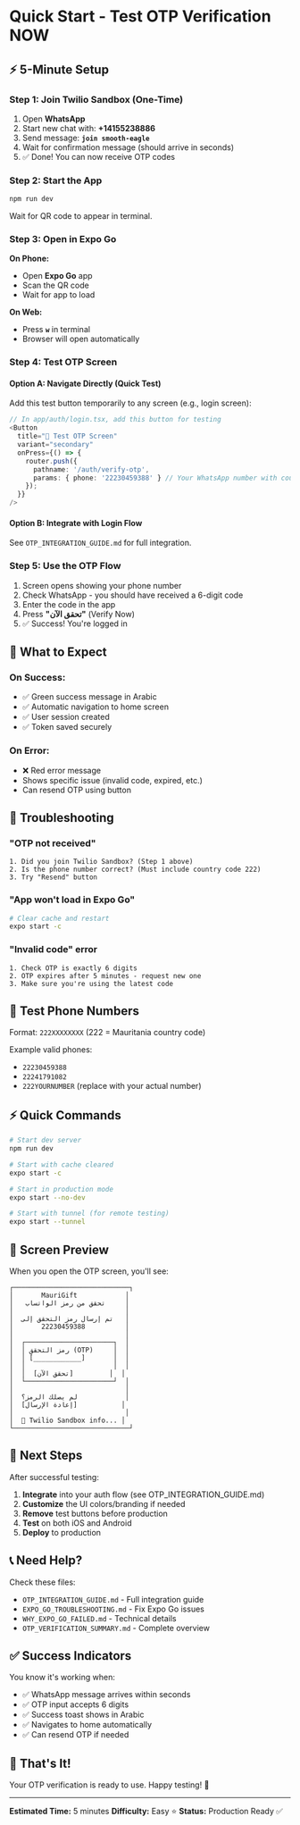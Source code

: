 # Quick Start - Test OTP Verification NOW

## ⚡ 5-Minute Setup

### Step 1: Join Twilio Sandbox (One-Time)
1. Open **WhatsApp**
2. Start new chat with: **+14155238886**
3. Send message: **`join smooth-eagle`**
4. Wait for confirmation message (should arrive in seconds)
5. ✅ Done! You can now receive OTP codes

### Step 2: Start the App
```bash
npm run dev
```

Wait for QR code to appear in terminal.

### Step 3: Open in Expo Go
**On Phone:**
- Open **Expo Go** app
- Scan the QR code
- Wait for app to load

**On Web:**
- Press **`w`** in terminal
- Browser will open automatically

### Step 4: Test OTP Screen

#### Option A: Navigate Directly (Quick Test)
Add this test button temporarily to any screen (e.g., login screen):

```typescript
// In app/auth/login.tsx, add this button for testing
<Button
  title="🧪 Test OTP Screen"
  variant="secondary"
  onPress={() => {
    router.push({
      pathname: '/auth/verify-otp',
      params: { phone: '22230459388' } // Your WhatsApp number with country code
    });
  }}
/>
```

#### Option B: Integrate with Login Flow
See `OTP_INTEGRATION_GUIDE.md` for full integration.

### Step 5: Use the OTP Flow
1. Screen opens showing your phone number
2. Check WhatsApp - you should have received a 6-digit code
3. Enter the code in the app
4. Press **"تحقق الآن"** (Verify Now)
5. ✅ Success! You're logged in

## 🎯 What to Expect

### On Success:
- ✅ Green success message in Arabic
- ✅ Automatic navigation to home screen
- ✅ User session created
- ✅ Token saved securely

### On Error:
- ❌ Red error message
- Shows specific issue (invalid code, expired, etc.)
- Can resend OTP using button

## 🔧 Troubleshooting

### "OTP not received"
```
1. Did you join Twilio Sandbox? (Step 1 above)
2. Is the phone number correct? (Must include country code 222)
3. Try "Resend" button
```

### "App won't load in Expo Go"
```bash
# Clear cache and restart
expo start -c
```

### "Invalid code" error
```
1. Check OTP is exactly 6 digits
2. OTP expires after 5 minutes - request new one
3. Make sure you're using the latest code
```

## 📱 Test Phone Numbers

Format: `222XXXXXXXX` (222 = Mauritania country code)

Example valid phones:
- `22230459388`
- `22241791082`
- `222YOURNUMBER` (replace with your actual number)

## ⚡ Quick Commands

```bash
# Start dev server
npm run dev

# Start with cache cleared
expo start -c

# Start in production mode
expo start --no-dev

# Start with tunnel (for remote testing)
expo start --tunnel
```

## 🎨 Screen Preview

When you open the OTP screen, you'll see:

```
┌─────────────────────────────┐
│       MauriGift            │
│   تحقق من رمز الواتساب     │
│                            │
│  تم إرسال رمز التحقق إلى   │
│       22230459388          │
│                            │
│  ┌──────────────────────┐  │
│  │ رمز التحقق (OTP)     │  │
│  │ [____________]       │  │
│  │                      │  │
│  │  [تحقق الآن]         │  │
│  └──────────────────────┘  │
│                            │
│  لم يصلك الرمز؟            │
│  [إعادة الإرسال]           │
│                            │
│  📱 Twilio Sandbox info... │
└─────────────────────────────┘
```

## 🚀 Next Steps

After successful testing:

1. **Integrate** into your auth flow (see OTP_INTEGRATION_GUIDE.md)
2. **Customize** the UI colors/branding if needed
3. **Remove** test buttons before production
4. **Test** on both iOS and Android
5. **Deploy** to production

## 📞 Need Help?

Check these files:
- `OTP_INTEGRATION_GUIDE.md` - Full integration guide
- `EXPO_GO_TROUBLESHOOTING.md` - Fix Expo Go issues
- `WHY_EXPO_GO_FAILED.md` - Technical details
- `OTP_VERIFICATION_SUMMARY.md` - Complete overview

## ✅ Success Indicators

You know it's working when:
- ✅ WhatsApp message arrives within seconds
- ✅ OTP input accepts 6 digits
- ✅ Success toast shows in Arabic
- ✅ Navigates to home automatically
- ✅ Can resend OTP if needed

## 🎉 That's It!

Your OTP verification is ready to use. Happy testing! 🚀

---

**Estimated Time:** 5 minutes
**Difficulty:** Easy ⭐
**Status:** Production Ready ✅
